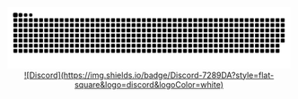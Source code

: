<div align="center">
  <a href="https://minimania.app">
  <img  src="https://github.com/1999AZZAR/1999AZZAR/blob/main/resources/img/grid-snake.svg"
       alt="snake" /></a>
</div>

<div align="center">
  <a href="https://discord.gg/minimania">
  ![Discord](https://img.shields.io/badge/Discord-7289DA?style=flat-square&logo=discord&logoColor=white)
</div>
